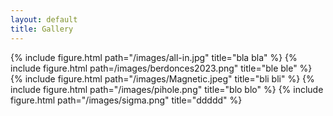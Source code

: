 ```yaml
---
layout: default
title: Gallery
---
```


{% include figure.html path="/images/all-in.jpg" title="bla bla"  %}
{% include figure.html path=/images/berdonces2023.png" title="ble ble"  %}
{% include figure.html path="/images/Magnetic.jpeg" title="bli bli"  %}
{% include figure.html path="/images/pihole.png" title="blo blo"  %}
{% include figure.html path="/images/sigma.png" title="ddddd"  %}
